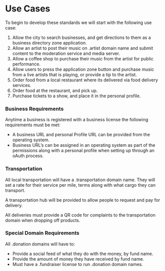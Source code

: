 # Use Cases

To begin to develop these standards we will start with the following use case:

1. Allow the city to search businesses, and get directions to them as a business directory zone application.
2. Allow an artist to post their music on .artist domain name and submit content to the moderation service and media server.
3. Allow a coffee shop to purchase their music from the artist for public performance.
4. Allow users to press the application zone button and purchase music from a live artists that is playing, or provide a tip to the artist.
5. Order food from a local restaurant where its delivered via food delivery services.
6. Order food at the restaurant, and pick up.
7. Purchase tickets to a show, and place it in the personal profile.

### Business Requirements

Anytime a business is registered with a business license the following requirements must be met:

- A business URL and personal Profile URL can be provided from the operating system.
- Business URL’s can be assigned in an operating system as part of the permissions along with a personal profile when setting up through an oAuth process.

### Transportation

All local transportation will have a .transportation domain name. They will set a rate for their service per mile, terms along with what cargo they can transport.

A transportation hub will be provided to allow people to request and pay for delivery.

All deliveries must provide a QR code for complaints to the transportation domain when dropping off products.

### Special Domain Requirements

All .donation domains will have to:

- Provide a social feed of what they do with the money, by fund name.
- Provide the amount of money they have received by fund name.
- Must have a .fundraiser license to run .donation domain names.
